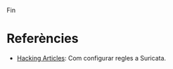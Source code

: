 Fin
# Referències
* [Hacking Articles](https://www.hackingarticles.in/configure-suricata-ids-ubuntu/): Com configurar regles a Suricata.
